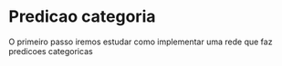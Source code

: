 # Predicao categoria

O primeiro passo iremos estudar como implementar uma rede que faz predicoes categoricas


